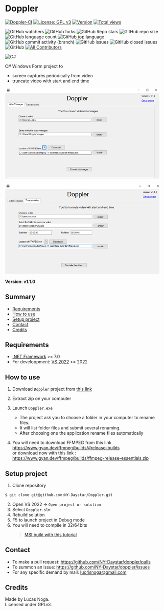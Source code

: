 # Doppler

[![Doppler-CI](https://github.com/NY-Daystar/Doppler/actions/workflows/dotnet.yml/badge.svg?branch=main)](https://github.com/NY-Daystar/Doppler/actions/workflows/dotnet.yml)
[![License: GPL v3](https://img.shields.io/badge/License-GPLv3-blue.svg)](https://www.gnu.org/licenses/gpl-3.0)
[![Version](https://img.shields.io/github/tag/NY-Daystar/doppler.svg)](https://github.com/NY-Daystar/Doppler/releases)
[![Total views](https://img.shields.io/sourcegraph/rrc/github.com/NY-Daystar/doppler.svg)](https://sourcegraph.com/github.com/NY-Daystar/doppler)

![GitHub watchers](https://img.shields.io/github/watchers/ny-daystar/Doppler)
![GitHub forks](https://img.shields.io/github/forks/ny-daystar/Doppler)
![GitHub Repo stars](https://img.shields.io/github/stars/ny-daystar/Doppler)
![GitHub repo size](https://img.shields.io/github/repo-size/ny-daystar/Doppler)
![GitHub language count](https://img.shields.io/github/languages/count/ny-daystar/Doppler)
![GitHub top language](https://img.shields.io/github/languages/top/ny-daystar/Doppler)
![GitHub commit activity (branch)](https://img.shields.io/github/commit-activity/m/ny-daystar/Doppler/main)
![GitHub issues](https://img.shields.io/github/issues/ny-daystar/Doppler)
![GitHub closed issues](https://img.shields.io/github/issues-closed-raw/ny-daystar/Doppler)
![GitHub](https://img.shields.io/github/license/ny-daystar/Doppler)
[![All Contributors](https://img.shields.io/badge/all_contributors-1-blue.svg?style=circular)](#contributors)

![C#](https://img.shields.io/badge/c%23-%23239120.svg?style=for-the-badge&logo=csharp&logoColor=white)

C# Windows Form project to

-   screen captures periodically from video
-   truncate video with start and end time

![User interface](./Docs/UI.png)

![User interface tab2](./Docs/UI-tab2.png)

**Version: v1.1.0**

## Summary

-   [Requirements](#requirements)
-   [How to use](#how-to-use)
-   [Setup project](#setup-project)
-   [Contact](#contact)
-   [Credits](#credits)

## Requirements

-   [.NET Framework](https://dotnet.microsoft.com/en-us/download/dotnet/7.0) >= 7.0
-   For developpment: [VS 2022](https://visualstudio.microsoft.com/fr/vs/) >= 2022

## How to use

1. Download `Doppler` project from [this link](https://github.com/NY-Daystar/Doppler/releases/download/v1.1.0/Doppler-portable-v1.1.0.zip)

2. Extract zip on your computer

3. Launch `Doppler.exe`

    - The project ask you to choose a folder in your computer to rename files.
    - It will list folder files and submit several renaming.
    - After choosing one the application rename files automatically

4. You will need to download FFMPEG from this link https://www.gyan.dev/ffmpeg/builds/#release-builds  
   or download now with this link : https://www.gyan.dev/ffmpeg/builds/ffmpeg-release-essentials.zip

## Setup project

1. Clone repository

```bash
$ git clone git@github.com:NY-Daystar/Doppler.git
```

2. Open VS 2022 -> `Open project or solution`
3. Select `Doppler.sln`
4. Rebuild solution
5. F5 to launch project in Debug mode
6. You will need to compile in 32/64bits
    > [MSI build with this tutorial](https://gaby277.developpez.com/Tutoriels/VisualStudioInstallerProject/)

## Contact

-   To make a pull request: https://github.com/NY-Daystar/doppler/pulls
-   To summon an issue: https://github.com/NY-Daystar/doppler/issues
-   For any specific demand by mail: [luc4snoga@gmail.com](mailto:luc4snoga@gmail.com?subject=[GitHub]%doppler%20Project)

## Credits

Made by Lucas Noga.  
Licensed under GPLv3.
